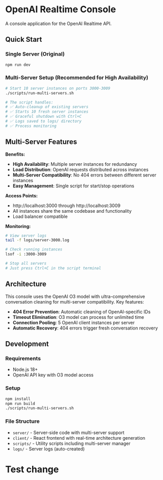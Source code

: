 # OpenAI Realtime Console

A console application for the OpenAI Realtime API.

## Quick Start

### Single Server (Original)
```bash
npm run dev
```

### Multi-Server Setup (Recommended for High Availability)
```bash
# Start 10 server instances on ports 3000-3009
./scripts/run-multi-servers.sh

# The script handles:
# ✅ Auto-cleanup of existing servers
# ✅ Starts 10 fresh server instances
# ✅ Graceful shutdown with Ctrl+C
# ✅ Logs saved to logs/ directory
# ✅ Process monitoring
```

## Multi-Server Features

**Benefits:**
- **High Availability**: Multiple server instances for redundancy
- **Load Distribution**: OpenAI requests distributed across instances
- **Multi-Server Compatibility**: No 404 errors between different server instances
- **Easy Management**: Single script for start/stop operations

**Access Points:**
- http://localhost:3000 through http://localhost:3009
- All instances share the same codebase and functionality
- Load balancer compatible

**Monitoring:**
```bash
# View server logs
tail -f logs/server-3000.log

# Check running instances
lsof -i :3000-3009

# Stop all servers
# Just press Ctrl+C in the script terminal
```

## Architecture

This console uses the OpenAI O3 model with ultra-comprehensive conversation cleaning for multi-server compatibility. Key features:

- **404 Error Prevention**: Automatic cleaning of OpenAI-specific IDs
- **Timeout Elimination**: O3 model can process for unlimited time
- **Connection Pooling**: 5 OpenAI client instances per server
- **Automatic Recovery**: 404 errors trigger fresh conversation recovery

## Development

### Requirements
- Node.js 18+
- OpenAI API key with O3 model access

### Setup
```bash
npm install
npm run build
./scripts/run-multi-servers.sh
```

### File Structure
- `server/` - Server-side code with multi-server support
- `client/` - React frontend with real-time architecture generation
- `scripts/` - Utility scripts including multi-server manager
- `logs/` - Server logs (auto-created)
# Test change
